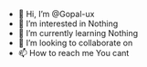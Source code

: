 - 👋 Hi, I’m @Gopal-ux
- 👀 I’m interested in Nothing
- 🌱 I’m currently learning Nothing
- 💞️ I’m looking to collaborate on 
- 📫 How to reach me You cant 

<!---
Gopal-ux/Gopal-ux is a ✨ special ✨ repository because its `README.md` (this file) appears on your GitHub profile.
You can click the Preview link to take a look at your changes.
--->
